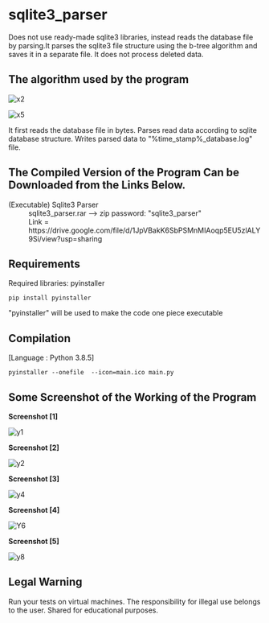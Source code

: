 # sqlite3_parser
Does not use ready-made sqlite3 libraries, instead reads the database file by parsing.It parses the sqlite3 file structure using the b-tree algorithm and saves it in a separate file. It does not process deleted data.

The algorithm used by the program
---

![x2](https://user-images.githubusercontent.com/71177413/169533189-3baf1067-c3e9-45e4-a97b-a1a434b07e1a.JPG)

![x5](https://user-images.githubusercontent.com/71177413/169535943-5ec01ccd-1405-4fe3-8e60-aa8b15e34742.JPG)


It first reads the database file in bytes. Parses read data according to sqlite database structure. Writes parsed data to "%time_stamp%_database.log" file.

The Compiled Version of the Program Can be Downloaded from the Links Below.
---
<dl>
  <dt> (Executable) Sqlite3 Parser
  <dd>
  <dd> sqlite3_parser.rar --> zip password: "sqlite3_parser"
  <dd> Link = https://drive.google.com/file/d/1JpVBakK6SbPSMnMIAoqp5EU5zlALY9Si/view?usp=sharing
</dl>

Requirements
---
Required libraries: pyinstaller

```
pip install pyinstaller
```

"pyinstaller" will be used to make the code one piece executable

Compilation
---
[Language : Python 3.8.5]
```
pyinstaller --onefile  --icon=main.ico main.py
```

Some Screenshot of the Working of the Program
---

**Screenshot [1]**

![y1](https://user-images.githubusercontent.com/71177413/169545729-8d376381-a56c-4218-9655-a6ecaf486af1.JPG)

**Screenshot [2]**

![y2](https://user-images.githubusercontent.com/71177413/169545775-fa25acfa-fa93-4a34-a95c-6417af655eab.JPG)

**Screenshot [3]**

![y4](https://user-images.githubusercontent.com/71177413/169545872-caf3865a-073f-4b0a-9f7e-0053d5e44f4a.JPG)

**Screenshot [4]**

![Y6](https://user-images.githubusercontent.com/71177413/169545949-dc2cdbd1-6098-43e8-818c-98af926a7582.JPG)

**Screenshot [5]**

![y8](https://user-images.githubusercontent.com/71177413/169546021-45b7c580-4e13-4f84-86d0-e947b6b990be.JPG)


Legal Warning
---
Run your tests on virtual machines. The responsibility for illegal use belongs to the user. Shared for educational purposes.

